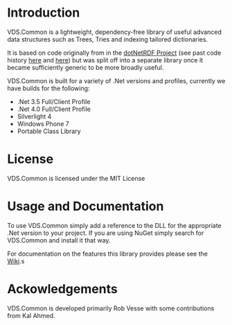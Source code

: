 # Introduction

VDS.Common is a lightweight, dependency-free library of useful advanced data structures such as Trees, Tries and indexing tailored dictionaries.

It is based on code originally from in the [dotNetRDF Project][1] (see past code history [here][2] and [here][3]) but was split off into a separate library once it became sufficiently generic to be more broadly useful.

VDS.Common is built for a variety of .Net versions and profiles, currently we have builds for the following:

- .Net 3.5 Full/Client Profile
- .Net 4.0 Full/Client Profile
- Silverlight 4
- Windows Phone 7
- Portable Class Library

# License

VDS.Common is licensed under the MIT License

# Usage and Documentation

To use VDS.Common simply add a reference to the DLL for the appropriate .Net version to your project.  If you are using NuGet simply search for VDS.Common and install it that way.

For documentation on the features this library provides please see the [Wiki][4].s

# Ackowledgements

VDS.Common is developed primarily Rob Vesse with some contributions from Kal Ahmed.

[1]: http://www.dotnetrdf.org
[2]: https://bitbucket.org/dotnetrdf/dotnetrdf/src/4365cd7d087158b72c2e4053879bede2e194cdec/Libraries/core/net40/Common?at=default
[3]: https://bitbucket.org/dotnetrdf/dotnetrdf/src/3378cdd89cc59dedb294657085da648946d76bb4/Libraries/core/Common?at=default
[4]: https://bitbucket.org/rvesse/vds-common/wiki/Home